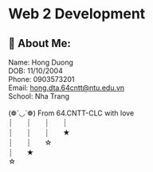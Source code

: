 # Web 2 Development
## 💫 About Me:
Name: Hong Duong <br/>
DOB: 11/10/2004 <br/>
Phone: 0903573201<br/>
Email: hong.dta.64cntt@ntu.edu.vn<br/>
School: Nha Trang <br/><br/>
(❁´◡`❁) From 64.CNTT-CLC with love
<br>┊　　┊　　┊　　┊
<br>┊　　┊　　┊　　★
<br>┊　　┊　　☆
<br>┊　　★
<br>☆<br>

